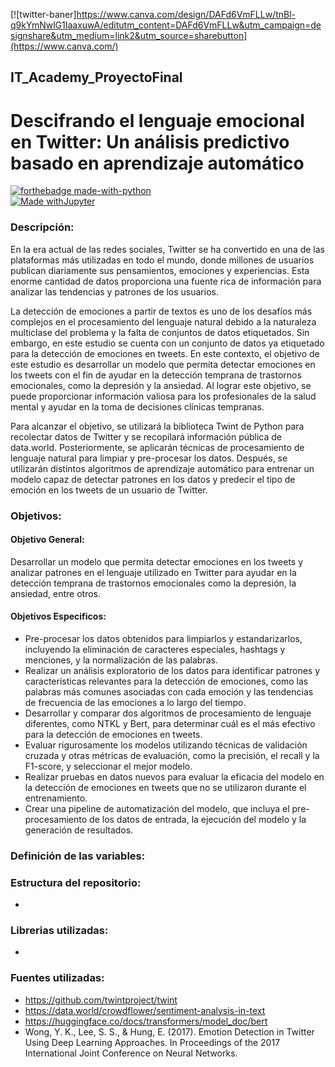 [![twitter-baner]https://www.canva.com/design/DAFd6VmFLLw/tnBl-q9kYmNwlG1IaaxuwA/editutm_content=DAFd6VmFLLw&utm_campaign=designshare&utm_medium=link2&utm_source=sharebutton](https://www.canva.com/) 

## IT_Academy_ProyectoFinal
# Descifrando el lenguaje emocional en Twitter: Un análisis predictivo basado en aprendizaje automático
[![forthebadge made-with-python](http://ForTheBadge.com/images/badges/made-with-python.svg)](https://www.python.org/)  
[![Made withJupyter](https://img.shields.io/badge/Made%20with-Jupyter-orange?style=for-the-badge&logo=Jupyter)](https://jupyter.org/try)

### Descripción:
En la era actual de las redes sociales, Twitter se ha convertido en una de las plataformas más utilizadas en todo el mundo, donde millones de usuarios publican diariamente sus pensamientos, emociones y experiencias. Esta enorme cantidad de datos proporciona una fuente rica de información para analizar las tendencias y patrones de los usuarios. 

La detección de emociones a partir de textos es uno de los desafíos más complejos en el procesamiento del lenguaje natural debido a la naturaleza multiclase del problema y la falta de conjuntos de datos etiquetados. Sin embargo, en este estudio se cuenta con un conjunto de datos ya etiquetado para la detección de emociones en tweets. En este contexto, el objetivo de este estudio es desarrollar un modelo que permita detectar emociones en los tweets con el fin de ayudar en la detección temprana de trastornos emocionales, como la depresión y la ansiedad. Al lograr este objetivo, se puede proporcionar información valiosa para los profesionales de la salud mental y ayudar en la toma de decisiones clínicas tempranas.

Para alcanzar el objetivo, se utilizará la biblioteca Twint de Python para recolectar datos de Twitter y se recopilará información pública de data.world. Posteriormente, se aplicarán técnicas de procesamiento de lenguaje natural para limpiar y pre-procesar los datos. Después, se utilizarán distintos algoritmos de aprendizaje automático para entrenar un modelo capaz de detectar patrones en los datos y predecir el tipo de emoción en los tweets de un usuario de Twitter.

### Objetivos:
#### Objetivo General:
Desarrollar un modelo que permita detectar emociones en los tweets y analizar patrones en el lenguaje utilizado en Twitter para ayudar en la detección temprana de trastornos emocionales como la depresión, la ansiedad, entre otros.

#### Objetivos Especificos:
* Pre-procesar los datos obtenidos para limpiarlos y estandarizarlos, incluyendo la eliminación de caracteres especiales, hashtags y menciones, y la normalización de las palabras.
* Realizar un análisis exploratorio de los datos para identificar patrones y características relevantes para la detección de emociones, como las palabras más comunes 
asociadas con cada emoción y las tendencias de frecuencia de las emociones a lo largo del tiempo.
* Desarrollar y comparar dos algoritmos de procesamiento de lenguaje diferentes, como NTKL y Bert, para determinar cuál es el más efectivo para la detección de emociones en tweets.
* Evaluar rigurosamente los modelos utilizando técnicas de validación cruzada y otras métricas de evaluación, como la precisión, el recall y la F1-score, y seleccionar el mejor modelo.
* Realizar pruebas en datos nuevos para evaluar la eficacia del modelo en la detección de emociones en tweets que no se utilizaron durante el entrenamiento.
* Crear una pipeline de automatización del modelo, que incluya el pre-procesamiento de los datos de entrada, la ejecución del modelo y la generación de resultados.

### Definición de las variables:


### Estructura del repositorio:
* 

### Librerias utilizadas:
* 


### Fuentes utilizadas:
*  https://github.com/twintproject/twint
*  https://data.world/crowdflower/sentiment-analysis-in-text
* https://huggingface.co/docs/transformers/model_doc/bert
* Wong, Y. K., Lee, S. S., & Hung, E. (2017). Emotion Detection in Twitter Using Deep Learning Approaches. In Proceedings of the 2017 International Joint Conference on 
Neural Networks.
